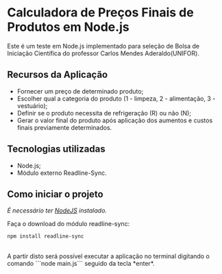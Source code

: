 # Calculadora de Preços Finais de Produtos em Node.js
Este é um teste em Node.js implementado para seleção de Bolsa de Iniciação Científica do professor Carlos Mendes Aderaldo(UNIFOR). 

## **Recursos da Aplicação**
- Fornecer um preço de determinado produto; <br>
- Escolher qual a categoria do produto (1 - limpeza, 2 - alimentação, 3 - vestuário); <br>
- Definir se o produto necessita de refrigeração (R) ou não (N); <br>
- Gerar o valor final do produto após aplicação dos aumentos e custos finais previamente determinados.

## **Tecnologias utilizadas**
- Node.js;
- Módulo externo Readline-Sync.

## **Como iniciar o projeto**
*É necessário ter [NodeJS](https://nodejs.org/en/) instalado.* <br>

Faça o download do módulo readline-sync: <br>
```
npm install readline-sync
```
<br>
A partir disto será possível executar a aplicação no terminal digitando o comando ```node main.js``` seguido da tecla *enter*.

